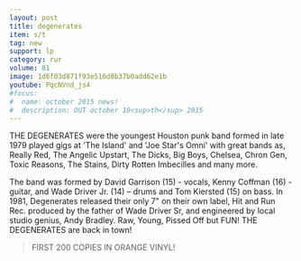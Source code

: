 ```yaml
---
layout: post
title: degenerates
item: s/t
tag: new
support: lp
category: rur
volume: 81
image: 1d6f03d871f93e516d0b37b0add62e1b
youtube: PqcNVnd_js4
#focus:
#  name: october 2015 news!
#  description: OUT october 10<sup>th</sup> 2015
---
```


THE DEGENERATES were the youngest Houston punk band formed in late 1979 played gigs at 'The Island' and 'Joe Star's Omni' with great bands as, Really Red, The Angelic Upstart, The Dicks, Big Boys, Chelsea, Chron Gen, Toxic Reasons, The Stains, Dirty Rotten Imbecilles and many more.

The band was formed by David Garrison (15) - vocals, Kenny Coffman (16) - guitar, and Wade Driver Jr. (14) – drums and Tom Kiersted (15) on bass. In 1981, Degenerates released their only 7" on their own label, Hit and Run Rec. produced by the father of Wade Driver Sr, and engineered by local studio genius, Andy Bradley.
 Raw, Young, Pissed Off but FUN!
THE DEGENERATES are back in town!

> FIRST 200 COPIES IN <span class="orange">ORANGE</span> VINYL!
